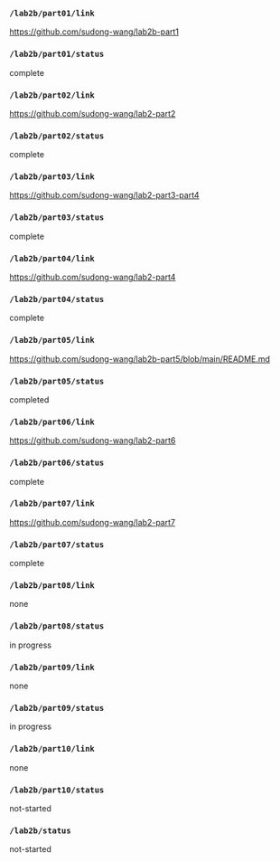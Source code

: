 ### `/lab2b/part01/link`
https://github.com/sudong-wang/lab2b-part1
### `/lab2b/part01/status`
complete
### `/lab2b/part02/link`
https://github.com/sudong-wang/lab2-part2
### `/lab2b/part02/status`
complete
### `/lab2b/part03/link`
https://github.com/sudong-wang/lab2-part3-part4
### `/lab2b/part03/status`
complete
### `/lab2b/part04/link`
https://github.com/sudong-wang/lab2-part4
### `/lab2b/part04/status`
complete
### `/lab2b/part05/link`
https://github.com/sudong-wang/lab2b-part5/blob/main/README.md
### `/lab2b/part05/status`
completed
### `/lab2b/part06/link`
https://github.com/sudong-wang/lab2-part6
### `/lab2b/part06/status`
complete
### `/lab2b/part07/link`
https://github.com/sudong-wang/lab2-part7
### `/lab2b/part07/status`
complete
### `/lab2b/part08/link`
none
### `/lab2b/part08/status`
in progress
### `/lab2b/part09/link`
none
### `/lab2b/part09/status`
in progress
### `/lab2b/part10/link`
none
### `/lab2b/part10/status`
not-started
### `/lab2b/status`
not-started

